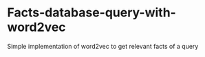 # Facts-database-query-with-word2vec
Simple implementation of word2vec to get relevant facts of a query
